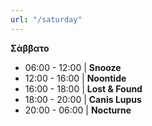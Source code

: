 ```yaml
---
url: "/saturday"
---
```


**Σάββατο**

- 06:00 - 12:00 | **Snooze**
- 12:00 - 16:00 | **Noontide**
- 16:00 - 18:00 | **Lost & Found**
- 18:00 - 20:00 | **Canis Lupus**
- 20:00 - 06:00 | **Nocturne**
